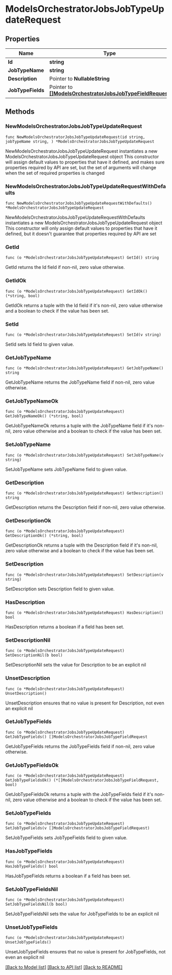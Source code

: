 # ModelsOrchestratorJobsJobTypeUpdateRequest

## Properties

Name | Type | Description | Notes
------------ | ------------- | ------------- | -------------
**Id** | **string** |  | 
**JobTypeName** | **string** |  | 
**Description** | Pointer to **NullableString** |  | [optional] 
**JobTypeFields** | Pointer to [**[]ModelsOrchestratorJobsJobTypeFieldRequest**](ModelsOrchestratorJobsJobTypeFieldRequest.md) |  | [optional] 

## Methods

### NewModelsOrchestratorJobsJobTypeUpdateRequest

`func NewModelsOrchestratorJobsJobTypeUpdateRequest(id string, jobTypeName string, ) *ModelsOrchestratorJobsJobTypeUpdateRequest`

NewModelsOrchestratorJobsJobTypeUpdateRequest instantiates a new ModelsOrchestratorJobsJobTypeUpdateRequest object
This constructor will assign default values to properties that have it defined,
and makes sure properties required by API are set, but the set of arguments
will change when the set of required properties is changed

### NewModelsOrchestratorJobsJobTypeUpdateRequestWithDefaults

`func NewModelsOrchestratorJobsJobTypeUpdateRequestWithDefaults() *ModelsOrchestratorJobsJobTypeUpdateRequest`

NewModelsOrchestratorJobsJobTypeUpdateRequestWithDefaults instantiates a new ModelsOrchestratorJobsJobTypeUpdateRequest object
This constructor will only assign default values to properties that have it defined,
but it doesn't guarantee that properties required by API are set

### GetId

`func (o *ModelsOrchestratorJobsJobTypeUpdateRequest) GetId() string`

GetId returns the Id field if non-nil, zero value otherwise.

### GetIdOk

`func (o *ModelsOrchestratorJobsJobTypeUpdateRequest) GetIdOk() (*string, bool)`

GetIdOk returns a tuple with the Id field if it's non-nil, zero value otherwise
and a boolean to check if the value has been set.

### SetId

`func (o *ModelsOrchestratorJobsJobTypeUpdateRequest) SetId(v string)`

SetId sets Id field to given value.


### GetJobTypeName

`func (o *ModelsOrchestratorJobsJobTypeUpdateRequest) GetJobTypeName() string`

GetJobTypeName returns the JobTypeName field if non-nil, zero value otherwise.

### GetJobTypeNameOk

`func (o *ModelsOrchestratorJobsJobTypeUpdateRequest) GetJobTypeNameOk() (*string, bool)`

GetJobTypeNameOk returns a tuple with the JobTypeName field if it's non-nil, zero value otherwise
and a boolean to check if the value has been set.

### SetJobTypeName

`func (o *ModelsOrchestratorJobsJobTypeUpdateRequest) SetJobTypeName(v string)`

SetJobTypeName sets JobTypeName field to given value.


### GetDescription

`func (o *ModelsOrchestratorJobsJobTypeUpdateRequest) GetDescription() string`

GetDescription returns the Description field if non-nil, zero value otherwise.

### GetDescriptionOk

`func (o *ModelsOrchestratorJobsJobTypeUpdateRequest) GetDescriptionOk() (*string, bool)`

GetDescriptionOk returns a tuple with the Description field if it's non-nil, zero value otherwise
and a boolean to check if the value has been set.

### SetDescription

`func (o *ModelsOrchestratorJobsJobTypeUpdateRequest) SetDescription(v string)`

SetDescription sets Description field to given value.

### HasDescription

`func (o *ModelsOrchestratorJobsJobTypeUpdateRequest) HasDescription() bool`

HasDescription returns a boolean if a field has been set.

### SetDescriptionNil

`func (o *ModelsOrchestratorJobsJobTypeUpdateRequest) SetDescriptionNil(b bool)`

 SetDescriptionNil sets the value for Description to be an explicit nil

### UnsetDescription
`func (o *ModelsOrchestratorJobsJobTypeUpdateRequest) UnsetDescription()`

UnsetDescription ensures that no value is present for Description, not even an explicit nil
### GetJobTypeFields

`func (o *ModelsOrchestratorJobsJobTypeUpdateRequest) GetJobTypeFields() []ModelsOrchestratorJobsJobTypeFieldRequest`

GetJobTypeFields returns the JobTypeFields field if non-nil, zero value otherwise.

### GetJobTypeFieldsOk

`func (o *ModelsOrchestratorJobsJobTypeUpdateRequest) GetJobTypeFieldsOk() (*[]ModelsOrchestratorJobsJobTypeFieldRequest, bool)`

GetJobTypeFieldsOk returns a tuple with the JobTypeFields field if it's non-nil, zero value otherwise
and a boolean to check if the value has been set.

### SetJobTypeFields

`func (o *ModelsOrchestratorJobsJobTypeUpdateRequest) SetJobTypeFields(v []ModelsOrchestratorJobsJobTypeFieldRequest)`

SetJobTypeFields sets JobTypeFields field to given value.

### HasJobTypeFields

`func (o *ModelsOrchestratorJobsJobTypeUpdateRequest) HasJobTypeFields() bool`

HasJobTypeFields returns a boolean if a field has been set.

### SetJobTypeFieldsNil

`func (o *ModelsOrchestratorJobsJobTypeUpdateRequest) SetJobTypeFieldsNil(b bool)`

 SetJobTypeFieldsNil sets the value for JobTypeFields to be an explicit nil

### UnsetJobTypeFields
`func (o *ModelsOrchestratorJobsJobTypeUpdateRequest) UnsetJobTypeFields()`

UnsetJobTypeFields ensures that no value is present for JobTypeFields, not even an explicit nil

[[Back to Model list]](../README.md#documentation-for-models) [[Back to API list]](../README.md#documentation-for-api-endpoints) [[Back to README]](../README.md)


